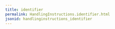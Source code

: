 ```yaml
---
title: identifier
permalink: HandlingInstructions.identifier.html
jsonid: handlinginstructions_identifier
---
```

